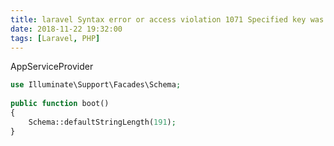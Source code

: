 ```yaml
---
title: laravel Syntax error or access violation 1071 Specified key was too long max key length is 767 bytes (SQL alter table users add unique users_email_unique(email)
date: 2018-11-22 19:32:00
tags: [Laravel, PHP]
---
```


AppServiceProvider

```php
use Illuminate\Support\Facades\Schema;
 
public function boot()
{
    Schema::defaultStringLength(191);
}
```
